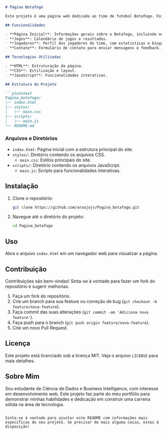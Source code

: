 
```markdown
# Página Botafogo

Este projeto é uma página web dedicada ao time de futebol Botafogo. Foi desenvolvido com o intuito de demonstrar habilidades em desenvolvimento web, incluindo HTML, CSS e JavaScript.

## Funcionalidades

- **Página Inicial**: Informações gerais sobre o Botafogo, incluindo notícias recentes e destaques.
- **Jogos**: Calendário de jogos e resultados.
- **Jogadores**: Perfil dos jogadores do time, com estatísticas e biografias.
- **Contato**: Formulário de contato para enviar mensagens e feedback.

## Tecnologias Utilizadas

- **HTML**: Estruturação da página.
- **CSS**: Estilização e layout.
- **JavaScript**: Funcionalidades interativas.

## Estrutura do Projeto

```plaintext
Pagina_botafogo/
├── index.html
├── styles/
│   ├── main.css
├── scripts/
│   ├── main.js
└── README.md
```

### Arquivos e Diretórios

- `index.html`: Página inicial com a estrutura principal do site.
- `styles/`: Diretório contendo os arquivos CSS.
  - `main.css`: Estilos principais do site.
- `scripts/`: Diretório contendo os arquivos JavaScript.
  - `main.js`: Scripts para funcionalidades interativas.

## Instalação

1. Clone o repositório:
    ```bash
    git clone https://github.com/araujojv/Pagina_botafogo.git
    ```
2. Navegue até o diretório do projeto:
    ```bash
    cd Pagina_botafogo
    ```

## Uso

Abra o arquivo `index.html` em um navegador web para visualizar a página.

## Contribuição

Contribuições são bem-vindas! Sinta-se à vontade para fazer um fork do repositório e sugerir melhorias.

1. Faça um fork do repositório.
2. Crie um branch para sua feature ou correção de bug (`git checkout -b feature/nova-feature`).
3. Faça commit das suas alterações (`git commit -am 'Adiciona nova feature'`).
4. Faça push para o branch (`git push origin feature/nova-feature`).
5. Crie um novo Pull Request.

## Licença

Este projeto está licenciado sob a licença MIT. Veja o arquivo `LICENSE` para mais detalhes.

## Sobre Mim

Sou estudante de Ciência de Dados e Business Intelligence, com interesse em desenvolvimento web. Este projeto faz parte do meu portfólio para demonstrar minhas habilidades e dedicação em construir uma carreira sólida na área de tecnologia.
```

Sinta-se à vontade para ajustar este README com informações mais específicas do seu projeto. Se precisar de mais alguma coisa, estou à disposição!
